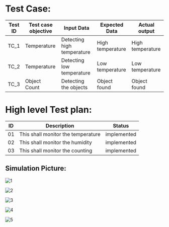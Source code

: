 # Test Case:

| Test ID | Test case objective | Input Data | Expected Data | Actual output |
| --------| --------------------|------------|---------------|---------------|
| TC_1 | Temperature | Detecting high temperature| High temperature | High temperature |
| TC_2 | Temperature | Detecting low temperature | Low temperature | Low temperature |
| TC_3 | Object Count | Detecting the objects   | Object found | Object found|

# High level Test plan:

| ID| Description |Status|
|-----|-------------|----|
| 01 | This shall monitor the temperature | implemented |
| 02 | This shall monitor the humidity | implemented |
| 03 | This shall monitor the counting | implemented |



























## Simulation Picture:

![1](https://user-images.githubusercontent.com/98894505/157102007-6681dcc2-e12c-47fa-aba6-f5d3dc7ae015.PNG)


![2](https://user-images.githubusercontent.com/98894505/157102086-9b7802da-248d-4130-ba9d-4a82431b2cd0.PNG)


![3](https://user-images.githubusercontent.com/98894505/157102200-c4c0fc7a-db88-4701-ad70-68d3c26fe2fa.PNG)


![4](https://user-images.githubusercontent.com/98894505/157102283-3498fca4-58af-4c33-b5f1-503393c24c8e.PNG)


![5](https://user-images.githubusercontent.com/98894505/157102384-f2271ed8-a127-4add-a13a-4244b486d42e.PNG)



